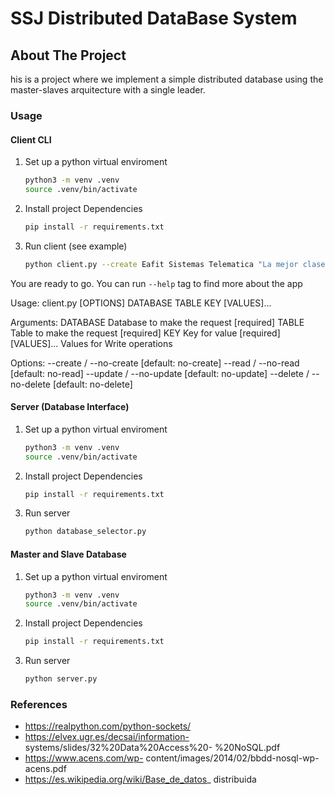 # SSJ Distributed DataBase System

## About The Project

his is a project where we implement a simple distributed database using the master-slaves arquitecture with a single leader.

### Usage

#### Client CLI
1. Set up a python virtual enviroment
    ```sh
    python3 -m venv .venv
    source .venv/bin/activate
    ```
2. Install project Dependencies
    ```sh
    pip install -r requirements.txt
    ```
3. Run client (see example)
    ```sh
    python client.py --create Eafit Sistemas Telematica "La mejor clase del mundo" "Vamos a sacar 5.0"
    ```
You are ready to go.
You can run `--help` tag to find more about the app

Usage: client.py [OPTIONS] DATABASE TABLE KEY [VALUES]...

Arguments:
  DATABASE     Database to make the request  [required]
  TABLE        Table to make the request  [required]
  KEY          Key for value  [required]
  [VALUES]...  Values for Write operations

Options:
  --create / --no-create          [default: no-create]
  --read / --no-read              [default: no-read]
  --update / --no-update          [default: no-update]
  --delete / --no-delete          [default: no-delete]
  
#### Server (Database Interface)
1. Set up a python virtual enviroment
    ```sh
    python3 -m venv .venv
    source .venv/bin/activate
    ```
2. Install project Dependencies
    ```sh
    pip install -r requirements.txt
    ```
3. Run server
    ```sh
    python database_selector.py
    ```
    
#### Master and Slave Database
1. Set up a python virtual enviroment
    ```sh
    python3 -m venv .venv
    source .venv/bin/activate
    ```
2. Install project Dependencies
    ```sh
    pip install -r requirements.txt
    ```
3. Run server
    ```sh
    python server.py
    ```
    
### References
- https://realpython.com/python-sockets/
- https://elvex.ugr.es/decsai/information- systems/slides/32%20Data%20Access%20- %20NoSQL.pdf
- https://www.acens.com/wp- content/images/2014/02/bbdd-nosql-wp- acens.pdf
- https://es.wikipedia.org/wiki/Base_de_datos_ distribuida
